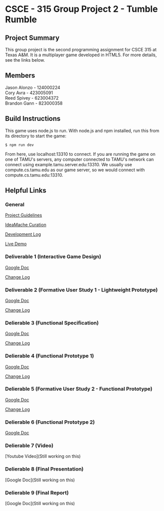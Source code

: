 # CSCE - 315 Group Project 2 - Tumble Rumble

## Project Summary

This group project is the second programming assignment for CSCE 315 at Texas A&M. It is a multiplayer game developed in HTML5. For more details, see the links below. 

## Members
Jason Alonzo - 124000224<br>
Cory Avra - 423005091<br>
Reed Spivey - 623004372<br>
Brandon Gann - 823000358<br>

## Build Instructions

This game uses node.js to run. With node.js and npm installed, run this from its directory to start the game:
	
	$ npm run dev  
	
From here, use localhost:13310 to connect. If you are running the game on one of TAMU's servers, any computer connected to TAMU's network can connect using example.tamu.server.edu:13310. We usually use compute.cs.tamu.edu as our game server, so we would connect with compute.cs.tamu.edu:13310. 

## Helpful Links

### General

[Project Guidelines](https://docs.google.com/document/d/187NokR-hFrJIfcoUGKmY0hIjT9iMJpOtQUEcyDtSB7k/edit)

[IdeaMache Curation](https://ideamache.ecologylab.net/v/UpeGkSj1X9/)

[Development Log](https://docs.google.com/document/d/1GpgrooDESPburxhSry0y4EyLmK5WqAE1mVtQtj3yDZ8/edit?usp=sharing)

[Live Demo](https://tumblerumble.herokuapp.com/)

### Deliverable 1 (Interactive Game Design)

[Google Doc](https://docs.google.com/document/d/1BeEMBn4f1MeWA3jVzjUNd0Jw-hCdaoTh7SGW8L-iiic/edit?usp=sharing)

[Change Log](https://docs.google.com/document/d/1Y1uz1-Le6BsaAkqbf8q4dkl5UrCj5hp1TVaS25fI0oo/edit?usp=sharing)

### Deliverable 2 (Formative User Study 1 - Lightweight Prototype)

[Google Doc](https://docs.google.com/document/d/1WzDQdtBhk-w26gtdeWK18lK4jFh9TFa8f3fjVOdm3j8/edit?usp=sharing)

[Change Log](https://docs.google.com/document/d/1d_HoEv8TZBUlxYFplItrYo7T-0kKFEhVWg7cVKMF-rs/edit?usp=sharing)

### Delierable 3 (Functional Specification)

[Google Doc](https://docs.google.com/document/d/1S14ztRxnAhwNIQ1p6idqvPS1UneUU8B11ZKj5RVOgxM/edit?usp=sharing)

[Change Log](https://docs.google.com/document/d/1LcnWK-Mld2TWQa9GrCQocW0qqUzC1mJMCL9xvt9ZuOg/edit?usp=sharing)

### Delierable 4 (Functional Prototype 1)

[Google Doc](https://docs.google.com/document/d/12KW2IS8TZy4njoBXavYcIQaC-xo6jfEVTMO9JBeyv3E/edit?usp=sharing)

[Change Log](https://docs.google.com/document/d/1nM5Jnp4wvHg19K2eCLouy3HUFpQ7Jray0x58PhVhsKA/edit)

### Delierable 5 (Formative User Study 2 - Functional Prototype)

[Google Doc](https://docs.google.com/document/d/1BOqGMOEfmNuxONAq4EJUNLXJsEdPvfW6FLC58XkwPK0/edit?usp=sharing)

[Change Log](https://docs.google.com/document/d/1nM5Jnp4wvHg19K2eCLouy3HUFpQ7Jray0x58PhVhsKA/edit)

### Delierable 6 (Functional Prototype 2)

[Google Doc](https://docs.google.com/document/d/12KW2IS8TZy4njoBXavYcIQaC-xo6jfEVTMO9JBeyv3E/edit?usp=sharing)

### Delierable 7 (Video)

[Youtube Video](Still working on this)

### Delierable 8 (Final Presentation)

[Google Doc](Still working on this)

### Delierable 9 (Final Report)

[Google Doc](Still working on this)
